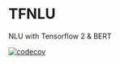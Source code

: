 # TFNLU

NLU with Tensorflow 2 & BERT

[![codecov](https://codecov.io/gh/deepdialog/tfnlu/branch/master/graph/badge.svg)](https://codecov.io/gh/deepdialog/tfnlu)
